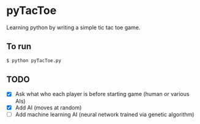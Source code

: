 # pyTacToe

Learning python by writing a simple tic tac toe game.

## To run

```sh
$ python pyTacToe.py
```

## TODO

 - [x] Ask what who each player is before starting game (human or various AIs)
 - [x] Add AI (moves at random)
 - [ ] Add machine learning AI (neural network trained via genetic algorithm)